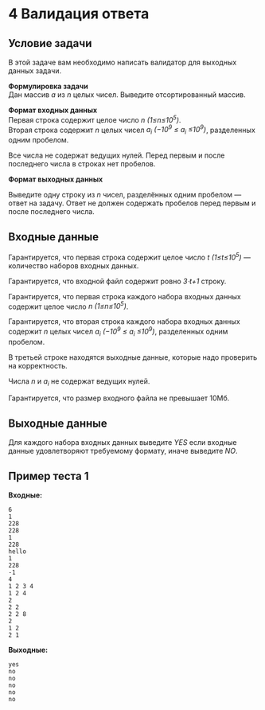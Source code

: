 # 4 Валидация ответа

## Условие задачи
В этой задаче вам необходимо написать валидатор для выходных данных задачи.

**Формулировка задачи**  
Дан массив *a* из *n* целых чисел. Выведите отсортированный массив.

**Формат входных данных**  
Первая строка содержит целое число *n (1≤n≤10<sup>5</sup>)*.  
Вторая строка содержит *n* целых чисел *a<sub>i</sub> (−10<sup>9</sup> ≤ a<sub>i</sub> ≤10<sup>9</sup>)*, разделенных одним пробелом.

Все числа не содержат ведущих нулей. Перед первым и после последнего числа в строках нет пробелов.

**Формат выходных данных**  

Выведите одну строку из *n* чисел, разделённых одним пробелом — ответ на задачу.
Ответ не должен содержать пробелов перед первым и после последнего числа.

## Входные данные
Гарантируется, что первая строка содержит целое число *t (1≤t≤10<sup>5</sup>)* — количество наборов входных данных.

Гарантируется, что входной файл содержит ровно *3⋅t+1* строку.

Гарантируется, что первая строка каждого набора входных данных содержит целое число *n (1≤n≤10<sup>5</sup>)*.

Гарантируется, что вторая строка каждого набора входных данных содержит *n* целых чисел *a<sub>i</sub> (−10<sup>9</sup> ≤ a<sub>i</sub> ≤10<sup>9</sup>)*,
разделенных одним пробелом.

В третьей строке находятся выходные данные, которые надо проверить на корректность.

Числа *n* и *a<sub>i</sub>* не содержат ведущих нулей.

Гарантируется, что размер входного файла не превышает 10Мб.

## Выходные данные
Для каждого набора входных данных выведите *YES* если входные данные удовлетворяют требуемому формату,
иначе выведите *NO*.

## Пример теста 1
**Входные:**
```
6
1
228
228
1
228
hello
1
228
-1
4
1 2 3 4
1 2 4
2
2 2
2 2 8
2
1 2
2 1
```
**Выходные:**
```
yes
no
no
no
no
no
```
